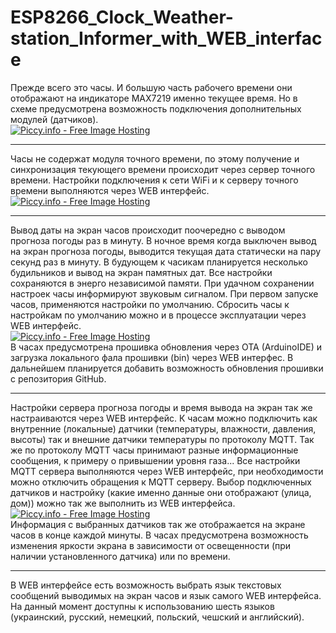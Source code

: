 # ESP8266_Clock_Weather-station_Informer_with_WEB_interface
Прежде всего это часы. И большую часть рабочего времени они отображают на индикаторе MAX7219 именно текущее время.
Но в схеме предусмотрена возможность подключения дополнительных модулей (датчиков).<br>
<a href="http://piccy.info/view3/12360464/594acf6bf9a9d7ea4c14f5a5d28b6adc/" target="_blank"><img src="http://i.piccy.info/i9/f43215e4812b2f8cfb1658b43002ab1a/1527264109/40402/1246814/oy5jqpcv701fldb1lalsd6s31_500.jpg" alt="Piccy.info - Free Image Hosting" border="0" /></a><a href="http://i.piccy.info/a3c/2018-05-25-16-01/i9-12360464/500x303-r" target="_blank"><img src="http://i.piccy.info/a3/2018-05-25-16-01/i9-12360464/500x303-r/i.gif" alt="" border="0" /></a>
<hr>
Часы не содержат модуля точного времени, по этому получение и синхронизация текующего времени происходит через сервер точного времени.
Настройки подключения к сети WiFi и к серверу точного времени выполняются через WEB интерфейс.
<br>
<a href="http://piccy.info/view3/12426813/08bfcd44411ef9276079fcab12083123/" target="_blank"><img src="http://i.piccy.info/i9/c396339543532732b6d8dd1f1817873e/1529447965/103375/1248178/Bezymiannyi.jpg" alt="Piccy.info - Free Image Hosting" border="0" /></a><a href="http://i.piccy.info/a3c/2018-06-19-22-52/i9-12426813/512x620-r" target="_blank"><img src="http://i.piccy.info/a3/2018-06-19-22-52/i9-12426813/512x620-r/i.gif" alt="" border="0" /></a><hr>
Вывод даты на экран часов происходит поочередно с выводом прогноза погоды раз в минуту.
В ночное время когда выключен вывод на экран прогноза погоды, выводится текущая дата статически на пару секунд раз в минуту.
В будующем к часикам планируется несколько будильников и вывод на экран памятных дат.
Все настройки сохраняются в энерго независимой памяти.
При удачном сохранении настроек часы информируют звуковым сигналом.
При первом запуске часов, применяются настройки по умолчанию.
Сбросить часы к настройкам по умолчанию можно и в процессе эксплуатации через WEB интерфейс.<br>
<a href="http://piccy.info/view3/12360455/4ced5573d187ab6512f33533b08c71f9/" target="_blank"><img src="http://i.piccy.info/i9/0ef98fe247c661e9e8435a91489f6d49/1527263922/64101/1246814/Bezymiannyi_500.jpg" alt="Piccy.info - Free Image Hosting" border="0" /></a><a href="http://i.piccy.info/a3c/2018-05-25-15-58/i9-12360455/359x464-r" target="_blank"><img src="http://i.piccy.info/a3/2018-05-25-15-58/i9-12360455/359x464-r/i.gif" alt="" border="0" /></a><br>
В часах предусмотрена прошивка обновления через OTA (ArduinoIDE) и загрузка локального фала прошивки (bin) через WEB интерфес.
В дальнейшем планируется добавить возможность обновления прошивки с репозитория GitHub.<hr>
Настройки сервера прогноза погоды и время вывода на экран так же настраиваются через WEB интерфейс.
К часам можно подключить как внутренние (локальные) датчики (температуры, влажности, давления, высоты) так и внешние датчики температуры по протоколу MQTT.
Так же по протоколу MQTT часы принимают разные информационные сообщения, к примеру о привышении уровня газа...
Все настройки MQTT сервера выполняются через WEB интерфейс, при необходимости можно отключить обращения к MQTT серверу.
Выбор подключенных датчиков и настройку (какие именно данные они отображают (улица, дом)) можно так же выполнить из WEB интерфейса.<br>
<a href="http://piccy.info/view3/12360513/846e0c07b6d66f512e5876e8c4d9b01e/" target="_blank"><img src="http://i.piccy.info/i9/82c4c753387c1eb7bcfd2c8a01aa5584/1527265258/52845/1246814/Bezymiannyi_500.jpg" alt="Piccy.info - Free Image Hosting" border="0" /></a><a href="http://i.piccy.info/a3c/2018-05-25-16-20/i9-12360513/359x464-r" target="_blank"><img src="http://i.piccy.info/a3/2018-05-25-16-20/i9-12360513/359x464-r/i.gif" alt="" border="0" /></a><br>
Информация с выбранных датчиков так же отображается на экране часов в конце каждой минуты.
В часах предусмотрена возможность изменения яркости экрана в зависимости от освещенности (при наличии установленного датчика) или по времени.<hr>
В WEB интерфейсе есть возможность выбрать язык текстовых сообщений выводимых на экран часов и язык самого WEB интерфейса.
На данный момент доступны к использованию шесть языков (украинский, русский, немецкий, польский, чешский и английский).
